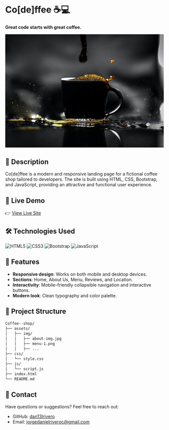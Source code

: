 # Co[de]ffee ☕💻

**Great code starts with great coffee.**

![Co[de]ffee Screenshot](./assets/img/about-img.jpg)

## 📝 Description

Co[de]ffee is a modern and responsive landing page for a fictional coffee shop tailored to developers. The site is built using HTML, CSS, Bootstrap, and JavaScript, providing an attractive and functional user experience.

## 🚀 Live Demo

👉 [View Live Site](https://dan13lrivero.github.io/Coffee--shop/)

## 🛠️ Technologies Used

<p>
  <img src="https://img.icons8.com/color/48/html-5--v1.png" alt="HTML5"/>
  <img src="https://img.icons8.com/color/48/css3.png" alt="CSS3"/>
  <img src="https://img.icons8.com/color/48/bootstrap.png" alt="Bootstrap"/>
  <img src="https://img.icons8.com/color/48/javascript--v1.png" alt="JavaScript"/>
</p>

## 📸 Features

- **Responsive design**: Works on both mobile and desktop devices.
- **Sections**: Home, About Us, Menu, Reviews, and Location.
- **Interactivity**: Mobile-friendly collapsible navigation and interactive buttons.
- **Modern look**: Clean typography and color palette.

## 📂 Project Structure

```
Coffee--shop/
├── assets/
│   ├── img/
│   │   ├── about-img.jpg
│   │   ├── menu-1.png
│   │   ├── ...
├── css/
│   └── style.css
├── js/
│   └── script.js
├── index.html
└── README.md
```

## 📧 Contact

Have questions or suggestions? Feel free to reach out:

- GitHub: [dan13lrivero](https://github.com/dan13lrivero)
- Email: jorgedanielriveroc@gmail.com
